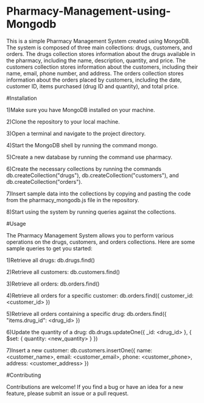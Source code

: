 # Pharmacy-Management-using-Mongodb

This is a simple Pharmacy Management System created using MongoDB. The system is composed of three main collections: drugs, customers, and orders. 
The drugs collection stores information about the drugs available in the pharmacy, including the name, description, quantity, and price. The customers collection stores information about the customers, including their name, email, phone number, and address.
The orders collection stores information about the orders placed by customers, including the date, customer ID, items purchased (drug ID and quantity), and total price.

#Installation

1)Make sure you have MongoDB installed on your machine.

2)Clone the repository to your local machine.

3)Open a terminal and navigate to the project directory.

4)Start the MongoDB shell by running the command mongo.

5)Create a new database by running the command use pharmacy.

6)Create the necessary collections by running the commands db.createCollection("drugs"), db.createCollection("customers"), and db.createCollection("orders").

7)Insert sample data into the collections by copying and pasting the code from the pharmacy_mongodb.js file in the repository.

8)Start using the system by running queries against the collections.

#Usage

The Pharmacy Management System allows you to perform various operations on the drugs, customers, and orders collections. Here are some sample queries to get you started:

1)Retrieve all drugs: db.drugs.find()

2)Retrieve all customers: db.customers.find()

3)Retrieve all orders: db.orders.find()

4)Retrieve all orders for a specific customer: db.orders.find({ customer_id: <customer_id> })

5)Retrieve all orders containing a specific drug: db.orders.find({ "items.drug_id": <drug_id> })

6)Update the quantity of a drug: db.drugs.updateOne({ _id: <drug_id> }, { $set: { quantity: <new_quantity> } })

7)Insert a new customer: db.customers.insertOne({ name: <customer_name>, email: <customer_email>, phone: <customer_phone>, address: <customer_address> })

#Contributing

Contributions are welcome! If you find a bug or have an idea for a new feature, please submit an issue or a pull request.

